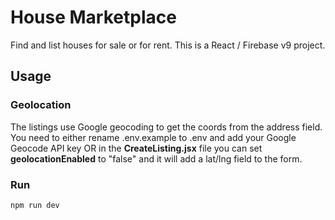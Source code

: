 # House Marketplace

Find and list houses for sale or for rent. This is a React / Firebase v9 project.

## Usage

### Geolocation

The listings use Google geocoding to get the coords from the address field. You need to either rename .env.example to .env and add your Google Geocode API key OR in the **CreateListing.jsx** file you can set **geolocationEnabled** to "false" and it will add a lat/lng field to the form.

### Run

```bash
npm run dev
```
